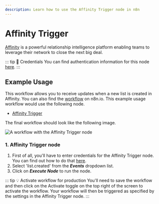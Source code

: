 ```yaml
---
description: Learn how to use the Affinity Trigger node in n8n
---
```


# Affinity Trigger

[Affinity](https://www.affinity.co/) is a powerful relationship intelligence platform enabling teams to leverage their network to close the next big deal.

::: tip 🔑 Credentials
You can find authentication information for this node [here](../../../credentials/Affinity/README.md).
:::

## Example Usage

This workflow allows you to receive updates when a new list is created in Affinity. You can also find the [workflow](https://n8n.io/workflows/672) on n8n.io. This example usage workflow would use the following node.
- [Affinity Trigger]()

The final workflow should look like the following image.

![A workflow with the Affinity Trigger node](./workflow.png)

### 1. Affinity Trigger node

1. First of all, you'll have to enter credentials for the Affinity Trigger node. You can find out how to do that [here](../../../credentials/Affinity/README.md).
2. Select 'list.created' from the ***Events*** dropdown list.
3. Click on ***Execute Node*** to run the node.

::: tip 💡 Activate workflow for production
You'll need to save the workflow and then click on the Activate toggle on the top right of the screen to activate the workflow. Your workflow will then be triggered as specified by the settings in the Affinity Trigger node.
:::

